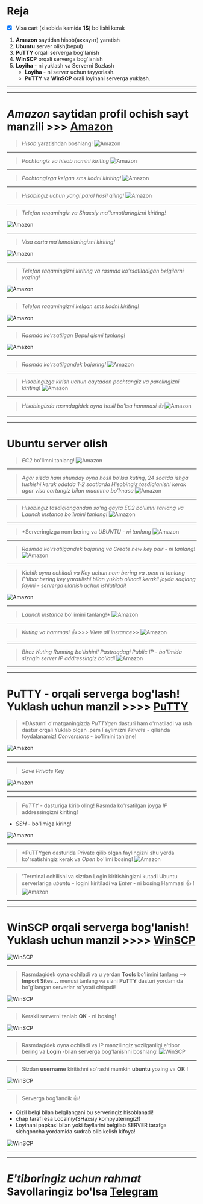 # __Reja__


- [x] Visa cart (xisobida kamida **1$**) bo'lishi kerak

1. **Amazon** saytidan hisob(аккаунт) yaratish
2. **Ubuntu** server olish(bepul)
3. **PuTTY** orqali serverga bog'lanish
4. **WinSCP** orqali serverga bog'lanish
5. **Loyiha** - ni yuklash va Serverni Sozlash
     - **Loyiha** - ni server uchun tayyorlash.
     - **PuTTY** va **WinSCP** orali loyihani serverga yuklash.

<hr>
<hr>

# *Amazon* saytidan profil ochish sayt manzili >>> [Amazon](https://aws.amazon.com)
> *Hisob* yaratishdan boshlang!
 ![Amazon](images/A1.PNG)

<hr>


> *Pochtangiz va hisob nomini kiriting*
 ![Amazon](images/a2.PNG)

<hr>


> *Pochtangizga kelgan sms kodni kiriting!*
 ![Amazon](images/a4.PNG)

<hr>


> *Hisobingiz uchun yangi parol hosil qiling!*
 ![Amazon](images/a5.PNG)

<hr>


> *Telefon raqamingiz va Shaxsiy ma'lumotlaringizni kiriting!*

 ![Amazon](images/a6.PNG)

<hr>


> *Visa carta ma'lumotlaringizni kiriting!*

 ![Amazon](images/a7.PNG)

<hr>


> *Telefon raqamingizni kiriting va rasmda ko'rsatiladigan belgilarni yozing!*

 ![Amazon](images/a8.PNG)

<hr>


> *Telefon raqamingizni kelgan sms kodni kiriting!*

 ![Amazon](images/a9.PNG)

<hr>


> *Rasmda ko'rsatilgan Bepul qismi tanlang!*

 ![Amazon](images/a10.PNG)

<hr>


> *Rasmda ko'rsatilgandek bajaring!*
 ![Amazon](images/a11.PNG)

<hr>


> *Hisobingizga kirish uchun qaytadan pochtangiz va parolingizni kiriting!*
 ![Amazon](images/a12.PNG)

<hr>


> *Hisobingizda rasmdagidek oyna hosil bo'lsa hammasi :+1:*
 ![Amazon](images/a14.PNG)

<hr>
<hr>

# **Ubuntu** server olish
> *EC2* bo'limni tanlang!
 ![Amazon](images/a15.PNG)

<hr>


> *Agar sizda ham shunday oyna hosil bo'lsa kuting, 24 soatda ishga tushishi kerak odatda 1-2 soatlarda Hisobingiz tasdiqlanishi kerak agar visa cartangiz bilan muammo bo'lmasa*
 ![Amazon](images/a16.PNG)

<hr>


> *Hisobingiz tasdiqlangandan so'ng qayta *EC2* bo'limni tanlang va *Launch instance* bo'limini tanlang!*
 ![Amazon](images/a17.PNG)

<hr>


> *Serveringizga nom bering va **UBUNTU* - ni tanlang*
 ![Amazon](images/a18.PNG)

<hr>


> *Rasmda ko'rsatilgandek bajaring va *Create new key pair* - ni tanlang!*
 ![Amazon](images/a19.PNG)

<hr>


> *Kichik oyna ochiladi va Key uchun nom bering va .pem ni tanlang *E'tibor bering key yaratilishi bilan yuklab olinadi kerakli joyda saqlang faylni* - serverga ulanish uchun ishlatiladi!*

 ![Amazon](images/a20.PNG)

<hr>


> *Launch instance* bo'limini tanlang!*
 ![Amazon](images/a21.PNG)

<hr>


> *Kuting va hammasi :+1: >>> *View all instance*>>*
 ![Amazon](images/a22.PNG)

<hr>


> *Biroz Kuting Running bo'lishini! Pastroqdagi *Public IP* - bo'limida sizngin server IP addressingiz bo'ladi*
 ![Amazon](images/a24.PNG)

<hr>
<hr>

# **PuTTY** - orqali serverga bog'lash! Yuklash uchun manzil >>>> [PuTTY](https://www.putty.org)
> *DAsturni o'rnatganingizda *PuTTYgen* dasturi ham o'rnatiladi va ush dastur orqali Yuklab olgan .pem Faylimizni  *Private* - qilishda foydalanamiz!
> *Conversions* - bo'limini tanlane!

 ![Amazon](images/p0.PNG)
 
<hr>
<hr>


> *Save Private Key*

 ![Amazon](images/p01.PNG)

<hr>
<hr>


> *PuTTY* - dasturiga kirib oling! Rasmda ko'rsatilgan joyga *IP* addressingizni kiriting!
 - *SSH* - bo'limiga kiring!
 
 ![Amazon](images/p1.PNG)

<hr>


> *PuTTYgen dasturida Private qilib olgan faylingizni shu yerda ko'rsatishingiz kerak va *Open* bo'limi bosing!
 ![Amazon](images/p2.PNG)

<hr>


> 'Terminal ochilishi va sizdan Login kiritishingizni kutadi  Ubuntu serverlariga *ubuntu* - logini kiritiladi va *Enter* - ni bosing Hammasi :+1: !
 ![Amazon](images/p3.PNG)

<hr>
<hr>

# **WinSCP** orqali serverga bog'lanish! Yuklash uchun manzil >>>> [WinSCP](https://winscp.net/eng/download.php)
 ![WinSCP](images/w1.png)

<hr>


> Rasmdagidek oyna ochiladi va u yerdan **Tools** bo'limini tanlang ==> **Import Sites...** menusi tanlang va sizni **PuTTY** dasturi yordamida bo'g'langan serverlar ro'yxati chiqadi!

 ![WinSCP](images/w2.jpg)

<hr>

> Kerakli serverni tanlab **OK** - ni bosing!

 ![WinSCP](images/w3.PNG)

<hr>

> Rasmdagidek oyna ochiladi va IP manzilingiz yozilganligi e'tibor bering va **Login** -bilan serverga bog'lanishni boshlang!
 ![WinSCP](images/w4.PNG)

<hr>

> Sizdan **username** kiritishni so'rashi mumkin **ubuntu** yozing va **OK** !

 ![WinSCP](images/w5.PNG)

<hr>

> Serverga bog'landik :+1:!
 - Qizil belgi bilan belgilangani bu serveringiz hisoblanadi!
 - chap tarafi esa Localniy(SHaxsiy kompyuteringiz!)
 - Loyihani papkasi bilan yoki fayllarini belgilab SERVER tarafga sichqoncha yordamida sudrab olib kelish kifoya!

 ![WinSCP](images/w6.PNG)

<hr>
<hr>



# *E'tiboringiz uchun rahmat* Savollaringiz bo'lsa [Telegram](https://t.me/foydamizteg_sin)
